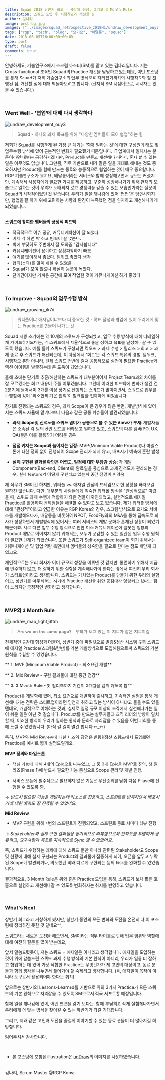 ```yaml
---
title: Squad 2018 상반기 회고 - 공감대 형성, 그리고 3 Month Rule
description: 스쿼드 도입 후 시행착오와 개선할 점
author: 김나리
image: post-bg.jpg
images: ["../images/squad_retrospective_2018H1/undraw_development_ouy3.PNG", "../images/squad_retrospective_2018H1/undraw_growing_rk7d.PNG", "../images/squad_retrospective_2018H1/undraw_map_light_6ttm.PNG"]
tags: ["rgp", "tech", "blog", "요기요", "배달통", "squad"]
date: 2018-06-05T16:00:00+00:00
type: post
draft: false
comments: true
---
```


안녕하세요, 기술연구소에서 스크럼 마스터(SM)를 맡고 있는 김나리입니다.
저는 Cross-functional 조직인 Squad의 Practice 개선을 담당하고 있는데요, 이번 포스팅을 통해 Squad가 저희 기술연구소의 업무 방식으로 자리잡기까지의 시행착오와 잘 진행된 점, 개선할 점에 대해 되돌아보려고 합니다. (전지적 SM 시점이므로, 시각차는 있을 수 있습니다.)

<br />

### Went Well - '협업'에 대해 다시 생각하다

![undraw_development_ouy3]

> Squad - 하나의 과제 목표를 위해 "다양한 멤버들이 모여 협업"하는 팀

저희가 Squad를 시행하게 된 가장 큰 계기는 '함께 일하는 것'에 대한 구성원의 태도 및 업무수행 방식에 있어 근본적인 변화가 필요했기 때문입니다. IT 업계에서 일하시는 분들이라면 대부분 공감하시겠지만, Product를 만들고 개선해나가면서, 혼자 할 수 있는 일은 아무것도 없습니다. 그만큼, 직무 기반으로 내가 맡은 일을 제대로 해내는 것도 중요하지만 Product를 함께 만드는 동료와 능동적으로 협업하는 것이 매우 중요합니다. RGP 기술연구소가 요기요, 배달통이라는 서비스와 함께 성장해오면서 규모는 커졌지만, 계속해서 사용자에게 필요한 가치를 제공하고, 꾸준히 성장해나가기 위해  현재의 모습으로 일하는 것이 우리가 도태되지 않고 경쟁력을 갖출 수 있는 모습인가라는 질문이 Squad의 시작점이었던 것 같습니다. 우리가 일을 해나감에 있어 '협업'은 당연시되지만, 협업을 잘 하기 위해 고민하는 사람과 환경이 부족했던 점을 인지하고 개선해나가게 되었습니다.  
<br />

**스쿼드에 참여한 멤버들의 긍정적 피드백**

* 적극적으로 이슈 공유, 커뮤니케이션이 잘 되었다.
* 이제 척 하면 탁 하고 팀웍이 잘 맞는다.
* 벽에 부딪혀도 주변에서 잘 도와줌 "감사합니다"
* 커뮤니케이션이 용이하고 상황파악하기 빠름
* 얘기를 많이해서 좋았다. 팀워크 좋았다 생각
* 협의(논의)를 많이 해볼 수 있었음.
* Squad가 모여 앉으니 확실히 능률이 높았다.
* 단기간이지만 가까운 공간에 모여 작업한 것이 커뮤니케이션 하기 좋았다.

<br />

### To Improve - Squad의 업무수행 방식
![undraw_growing_rk7d]

> 워터폴이냐 애자일이냐보다 더 중요한 것 - 목표 달성과 협업에 있어 우리에게 맞는 Practice를 만들어 나가는 것  

Squad 시행 초기에는 약 10개의 스쿼드가 구성되었고, 업무 수행 방식에 대해 디테일하게 가이드하기보다는, 각 스쿼드에서 자율적으로 룰을 정하고 목표를 달성해나갈 수 있도록 했습니다. 예를 들어 스쿼드가 구성되면 킥오프 > 과제 수행 > 릴리즈 > 회고 > 과제 종료 후 스쿼드가 해산되는데, 이 과정에서 '회고'는 각 스쿼드 특유의 경험, 팀워크, 시행착오 뿐만 아니라, 전체 스쿼드 전반에 걸쳐 공통적으로 실천이 필요한 Practice와 액션 아이템을 발굴하는데 큰 도움이 되었습니다.

올해 초에는 단기로 추진/해산하는 스쿼드가 대부분이어서 Project Team과의 차이를 잘 모르겠다는 회고 내용이 주를 이루었습니다. 그런데 이러한 피드백에 변화가 생긴 건 2분기에 들어서며 3개월 이상 장기로 진행되는 스쿼드가 많아지면서, 스쿼드로 업무를 수행함에 있어 '최소한의 기본 원칙'이 필요함을 인지하게 되었습니다.   

장기로 진행되는 스쿼드의 경우, 과제 Scope이 큰 경우가 많은 반면, 개발방식에 있어서는 스쿼드 자율에 맡기다보니 다음과 같은 공통 이슈들이 발견되었습니다.


* **과제 Scope및 진척도를 스쿼드 멤버가 공통으로 볼 수 있는 View가 부재**:
  개발자들은 소속된 각 팀의 칸반 보드를 바라보고 일하고 있고, 스쿼드의 다른 멤버(PO, UX, QA)들은 이를 활용하기 어려운 경우

* **점점 커지는 Scope과 늘어지는 일정**:
  MVP(Minimum Viable Product)나 마일스톤에 대한 정의 없이 진행되어 Scope 관리가 되지 않고, 배포시기 예측에 혼란 발생

* **실제 구현된 결과물 확인은 어렵고, 일정에 대한 부담감 상승**:
  각 개발 Component(Backend, Client)의 완료일을 중심으로 과제 진척도가 관리되는 경우, 실제 feature가 어떻게 구현되고 있는지 중간 점검이 어려움


제 직무가 SM이긴 하지만, 워터폴 vs. 애자일 관점의 프레임으로 현 상황을 바라보길 원하진 않습니다. 다만, 대부분의 사람들에게 익숙한 워터폴 방식을 "관성적으로" 따랐을 때, 스쿼드 과제 수행에 적합하지 않은 점들이 확인되었고, 실험적으로 애자일 Practice를 활용하여 문제점들을 해결할 수 있다고 보고 있습니다. 제가 워터폴 방식에 대해 "관성적"이라고 언급한 이유는 RGP Korea의 경우, 스크럼 방식으로 요기요 서비스를 개발해오다가, 배달통을 비롯하여 NPOT, FoodFly와의 M&A를 통해 급속도로 회사가 성장하면서 개발방식에 있어서도 여러 서비스의 개발 문화가 혼재된 상황이 되었기 때문이죠. 서로 다른 업무 수행 방식으로 인한 미스 커뮤니케이션이 잘못된 방향의 Product 개발로 이어지지 않기 위해서는, 모두가 공감할 수 있는 일관된 업무 수행 원칙이 필요한 단계가 되었습니다. 또한 스쿼드가 Self-organized team이 되기 위해서는 커뮤니케이션 및 협업 역량 측면에서 멤버들의 성숙함을 필요로 한다는 점도 깨닫게 되었고요.



개인적으로는 우리 회사가 이미 규모의 성장을 이뤄낸 것 같지만, 롱런하기 위해서 지금에 안주하지 않고, 더 잘하기 위한 실험을 계속해나가야 한다는 점에서 여전히 우리 회사가 스타트업이라고 생각합니다. 스쿼드는 가치있는 Product를 만들기 위한 우리의 실험이고, 상반기를 마무리하는 시기에 Practice 개선을 위한 공감대가 형성되고 있다는 점이 느리지만 긍정적인 변화라고 생각합니다.

<br />

### MVP와 3 Month Rule

![undraw_map_light_6ttm]

>  Are we on the same page? - 우리가 보고 있는 이 지도가 같은 지도이길


전체적인 공감대 형성과 더불어, 상반기 중에 파일럿으로 빌링&정산 시스템 구축 스쿼드에 애자일 Practice(스크럼&칸반)를 기본 개발방식으로 도입해봄으로써 스쿼드의 기본 원칙을 수립할 수 있었습니다.

** 1. MVP (Minimum Viable Product) - 최소요건 개발**

** 2. Mid Review - 구현 결과물에 대한 중간 점검**   

** 3. 3 Month Rule - 첫 릴리즈까지 기간이 3개월을 넘지 않도록 함**

Product를 개발함에 있어, 최소 요건으로 개발하여 출시하고, 지속적인 실험을 통해 개선해나가는 전략은 스타트업이라면 당연히 취하고 있는 방식이 아니냐고 물을 수도 있을텐데요, 개념적으로 이해하는 것과, 실제로 일정 규모 이상의 조직에서 실천해나가는 일이 쉬운 일은 아닌 것 같습니다. Product를 만드는 실무자들과 조직 리더의 방향이 일치할 때, 이러한 방식이 우리가 일하는 원칙과 문화로 자리잡을 수 있음을 이번 기회를 통해 느낄 수 있었습니다. (아직 갈 길이 멀긴 합니다 ㅠ_ㅠ)

특히, MVP와 Mid Review에 대한 니즈와 장점은 빌링&정산 스쿼드에서 도입했던 Practice를 예시로 짧게 설명드릴게요.


**MVP 정의와 마일스톤**

* 핵심 기능에 대해 4개의 Epic으로 나누었고, 그 중 3개 Epic을 MVP로 정의, 첫 릴리즈(Phase 1)에 반드시 필요한 기능 중심으로 Scope 관리 및 개발 진행.

* 서비스 오픈에 필수적으로 필요하지 않은 기능은 우선순위를 낮춰 다음 Phase에 진행될 수 있도록 함.

→ _반드시 필요한 기능을 개발하는데 리소스를 집중하고, 스프린트를 반복하면서 배포시기에 대한 예측도 잘 진행될 수 있었어요._

**Mid Review**

* MVP 구현을 위해 4번의 스프린트가 진행되었고, 스프린트 종료 시마다 리뷰 진행

→ _Stakeholder와 실제 구현 결과물을 정기적으로 리뷰함으로써 진척도를 투명하게 공유하고, 요구사항과 목표를 지속적으로 Sync 할 수 있었어요._  

즉, 스쿼드가 수행하는 과제에 대해 스쿼드 뿐만 아니라 관련된 Stakeholder도 Scope 및 현황에 대해 실제 구현되는 Product의 결과물에 집중하게 되어, 오픈을 앞두고 누락된 Scope이 발견되거나, 의도했던 바와 다르게 구현되는 등의 Risk를 완화할 수 있었습니다.

결과적으로, 3 Month Rule은 위와 같은 Practice 도입을 통해, 스쿼드가 보다 짧은 호흡으로 실험하고 개선해나갈 수 있도록 변화하자는 취지를 반영하고 있습니다.

<br />


### What's Next

상반기 회고라고 거창하게 썼지만, 상반기 동안의 모든 변화와 도전을 온전히 다 이 포스팅에 정리하진 못한 것 같네요^^;

스쿼드라는 새로운 도전을 해오면서, SM이라는 직무 타이틀로 인해 업무 범위와 역할에 대해 여전히 질문을 많이 받는데요,

앞서 말씀드렸듯이, 저는 스쿼드 = 애자일은 아니라고 생각합니다. 애자일을 도입하는 것이 위에 말씀드린 스쿼드 과제 수행 방식의 기본 원칙이 아니라, 우리가 일을 더 잘하고 협업하는 데 있어 가장 적합한 Practice는 무엇인가가 제 고민의 대상이고, 동료 분들과 함께 생각을 나누면서 풀어가야 할 숙제라고 생각합니다. (즉, 애자일이 목적이 아니라 도구로서 활용되어야 한다는 취지)

앞으로는 상반기의 Lessons-Learned를 기반으로 위의 3가지 Practice가 모든 스쿼드의 기본 원칙으로 자리잡을 수 있도록 SM으로서 적극 서포트할 예정입니다.

함께 일을 해나감에 있어, 어떤 편견을 갖기 보다는, 함께 부딪히고 작게 실험해나가면서 우리에게 더 맞는 방식을 찾아갈 수 있는 하반기가 되길 기대합니다.

그리고, 저와 같은 고민과 도전을 즐겁게 이야기할 수 있는 동료 분들이 더 많아지길 희망합니다.

읽어주셔서 감사합니다.


<br />


* 본 포스팅에 포함된 illustration은 [unDraw](https://undraw.co/license)의 이미지를 사용하였습니다.


<br>
김나리, Scrum Master @RGP Korea


[undraw_development_ouy3]: ../images/squad_retrospective_2018H1/undraw_development_ouy3.PNG

[undraw_growing_rk7d]: ../images/squad_retrospective_2018H1/undraw_growing_rk7d.PNG

[undraw_map_light_6ttm]: ../images/squad_retrospective_2018H1/undraw_map_light_6ttm.PNG
